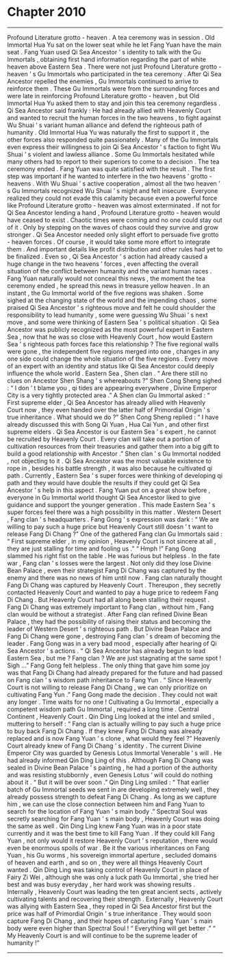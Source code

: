 
# Chapter 2010


---

Profound Literature grotto - heaven . A tea ceremony was in session .
Old Immortal Hua Yu sat on the lower seat while he let Fang Yuan have the main seat .
Fang Yuan used Qi Sea Ancestor ’ s identity to talk with the Gu Immortals , obtaining first hand information regarding the part of white heaven above Eastern Sea .
There were not just Profound Literature grotto - heaven ’ s Gu Immortals who participated in the tea ceremony . After Qi Sea Ancestor repelled the enemies , Gu Immortals continued to arrive to reinforce them .
These Gu Immortals were from the surrounding forces and were late in reinforcing Profound Literature grotto - heaven , but Old Immortal Hua Yu asked them to stay and join this tea ceremony regardless .
Qi Sea Ancestor said frankly : He had already allied with Heavenly Court and wanted to recruit the human forces in the two heavens , to fight against Wu Shuai ’ s variant human alliance and defend the righteous path of humanity .
Old Immortal Hua Yu was naturally the first to support it , the other forces also responded quite passionately . Many of the Gu Immortals even express their willingness to join Qi Sea Ancestor ’ s faction to fight Wu Shuai ’ s violent and lawless alliance .
Some Gu Immortals hesitated while many others had to report to their superiors to come to a decision .
The tea ceremony ended . Fang Yuan was quite satisfied with the result .
The first step was important if he wanted to interfere in the two heavens ’ grotto - heavens . With Wu Shuai ’ s active cooperation , almost all the two heaven ’ s Gu Immortals recognized Wu Shuai ’ s might and felt insecure . Everyone realized they could not evade this calamity because even a powerful force like Profound Literature grotto - heaven was almost exterminated . If not for Qi Sea Ancestor lending a hand , Profound Literature grotto - heaven would have ceased to exist .
Chaotic times were coming and no one could stay out of it . Only by stepping on the waves of chaos could they survive and grow stronger .
Qi Sea Ancestor needed only slight effort to persuade five grotto - heaven forces . Of course , it would take some more effort to integrate them . And important details like profit distribution and other rules had yet to be finalized .
Even so , Qi Sea Ancestor ’ s action had already caused a huge change in the two heavens ’ forces , even affecting the overall situation of the conflict between humanity and the variant human races .
Fang Yuan naturally would not conceal this news , the moment the tea ceremony ended , he spread this news in treasure yellow heaven .
In an instant , the Gu Immortal world of the five regions was shaken .
Some sighed at the changing state of the world and the impending chaos , some praised Qi Sea Ancestor ’ s righteous move and felt he could shoulder the responsibility to lead humanity , some were guessing Wu Shuai ’ s next move , and some were thinking of Eastern Sea ’ s political situation . Qi Sea Ancestor was publicly recognized as the most powerful expert in Eastern Sea , now that he was so close with Heavenly Court , how would Eastern Sea ’ s righteous path forces face this relationship ?
The five regional walls were gone , the independent five regions merged into one , changes in any one side could change the whole situation of the five regions . Every move of an expert with an identity and status like Qi Sea Ancestor could deeply influence the whole world .
Eastern Sea , Shen clan .
“ Are there still no clues on Ancestor Shen Shang ’ s whereabouts ?” Shen Cong Sheng sighed : “ I don ’ t blame you , qi tides are appearing everywhere , Divine Emperor City is a very tightly protected area .”
A Shen clan Gu Immortal asked : “ First supreme elder , Qi Sea Ancestor has already allied with Heavenly Court now , they even handed over the latter half of Primordial Origin ’ s true inheritance . What should we do ?”
Shen Cong Sheng replied : “ I have already discussed this with Song Qi Yuan , Hua Cai Yun , and other first supreme elders . Qi Sea Ancestor is our Eastern Sea ’ s expert , he cannot be recruited by Heavenly Court . Every clan will take out a portion of cultivation resources from their treasuries and gather them into a big gift to build a good relationship with Ancestor .”
Shen clan ’ s Gu Immortal nodded , not objecting to it .
Qi Sea Ancestor was the most valuable existence to rope in , besides his battle strength , it was also because he cultivated qi path .
Currently , Eastern Sea ’ s super forces were thinking of developing qi path and they would have double the results if they could get Qi Sea Ancestor ’ s help in this aspect .
Fang Yuan put on a great show before , everyone in Gu Immortal world thought Qi Sea Ancestor liked to give guidance and support the younger generation . This made Eastern Sea ’ s super forces feel there was a high possibility in this matter .
Western Desert , Fang clan ’ s headquarters .
Fang Gong ’ s expression was dark : “ We are willing to pay such a huge price but Heavenly Court still doesn ’ t want to release Fang Di Chang ?”
One of the gathered Fang clan Gu Immortals said : “ First supreme elder , in my opinion , Heavenly Court is not sincere at all , they are just stalling for time and fooling us .”
“ Hmph !” Fang Gong slammed his right fist on the table .
He was furious but helpless .
In the fate war , Fang clan ’ s losses were the largest . Not only did they lose Divine Bean Palace , even their strategist Fang Di Chang was captured by the enemy and there was no news of him until now .
Fang clan naturally thought Fang Di Chang was captured by Heavenly Court . Thereupon , they secretly contacted Heavenly Court and wanted to pay a huge price to redeem Fang Di Chang .
But Heavenly Court had all along been stalling their request .
Fang Di Chang was extremely important to Fang clan , without him , Fang clan would be without a strategist .
After Fang clan refined Divine Bean Palace , they had the possibility of raising their status and becoming the leader of Western Desert ’ s righteous path . But Divine Bean Palace and Fang Di Chang were gone , destroying Fang clan ’ s dream of becoming the leader .
Fang Gong was in a very bad mood , especially after hearing of Qi Sea Ancestor ’ s actions .
“ Qi Sea Ancestor has already begun to lead Eastern Sea , but me ? Fang clan ? We are just stagnating at the same spot ! Sigh …” Fang Gong felt helpless .
The only thing that gave him some joy was that Fang Di Chang had already prepared for the future and had passed on Fang clan ’ s wisdom path inheritance to Fang Yun .
“ Since Heavenly Court is not willing to release Fang Di Chang , we can only prioritize on cultivating Fang Yun .” Fang Gong made the decision .
They could not wait any longer .
Time waits for no one !
Cultivating a Gu Immortal , especially a competent wisdom path Gu Immortal , required a long time .
Central Continent , Heavenly Court .
Qin Ding Ling looked at the intel and smiled , muttering to herself : “ Fang clan is actually willing to pay such a huge price to buy back Fang Di Chang . If they knew Fang Di Chang was already replaced and is now Fang Yuan ’ s clone , what would they feel ?”
Heavenly Court already knew of Fang Di Chang ’ s identity .
The current Divine Emperor City was guarded by Genesis Lotus Immortal Venerable ’ s will . He had already informed Qin Ding Ling of this .
Although Fang Di Chang was sealed in Divine Bean Palace ’ s painting , he had a portion of the authority and was resisting stubbornly , even Genesis Lotus ’ will could do nothing about it .
“ But it will be over soon .” Qin Ding Ling smiled : “ That earlier batch of Gu Immortal seeds we sent in are developing extremely well , they already possess strength to defeat Fang Di Chang . As long as we capture him , we can use the close connection between him and Fang Yuan to search for the location of Fang Yuan ’ s main body .”
Spectral Soul was secretly searching for Fang Yuan ’ s main body , Heavenly Court was doing the same as well .
Qin Ding Ling knew Fang Yuan was in a poor state currently and it was the best time to kill Fang Yuan . If they could kill Fang Yuan , not only would it restore Heavenly Court ’ s reputation , there would even be enormous spoils of war . Be it the various inheritances on Fang Yuan , his Gu worms , his sovereign immortal aperture , secluded domains of heaven and earth , and so on , they were all things Heavenly Court wanted .
Qin Ding Ling was taking control of Heavenly Court in place of Fairy Zi Wei , although she was only a luck path Gu Immortal , she tried her best and was busy everyday , her hard work was showing results .
Internally , Heavenly Court was leading the ten great ancient sects , actively cultivating talents and recovering their strength .
Externally , Heavenly Court was allying with Eastern Sea , they roped in Qi Sea Ancestor first but the price was half of Primordial Origin ’ s true inheritance . They would soon capture Fang Di Chang , and their hopes of capturing Fang Yuan ’ s main body were even higher than Spectral Soul !
“ Everything will get better .”
“ My Heavenly Court is and will continue to be the supreme leader of humanity !”

---

